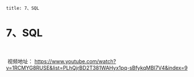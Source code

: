 ```
title: 7、SQL
```



# 7、SQL



​	







​			视频地址：	https://www.youtube.com/watch?v=1RCMYG8RUSE&list=PLhQjrBD2T381WAHyx1pq-sBfykqMBI7V4&index=9



